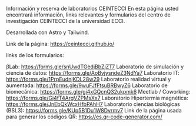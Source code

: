 Información y reserva de laboratorios CEINTECCI
En esta página usted encontrará información, links relevantes y formularios del centro de investigación CEINTECCI de la universidad ECCI.

Desarrollada con Astro y Tailwind. 

Link de la página: https://ceintecci.github.io/

links de los formularios:

βLab: https://forms.gle/snUwdTGedjBbZjZT7
Laboratorio de simulación y ciencia de datos: https://forms.gle/AoBvjysndeZ3NdYa7
Laboratorio IT: https://forms.gle/1PrpEudnjKDL28w29
Laboratorio realidad virtual y aumentada: https://forms.gle/9wuFJfFtsuBRBwyZ6
Laboratorio de biomecánica: https://forms.gle/gi4xGQcnQ32ukpmk6
Meetlab / Coworking: https://forms.gle/Gj4fT4ArgVZPMsXx7
Laboratorio Hipertermia magnética: https://forms.gle/JnEbQkWcxHfbPAhH7
Laboratorio ciencias biológicas (BSL3): https://forms.gle/KUp5B1Du1W8Dvrmv7
Link de la página usada para generar los códigos QR: https://es.qr-code-generator.com/